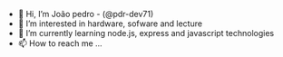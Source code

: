 - 👋 Hi, I’m João pedro - (@pdr-dev71)
- 👀 I’m interested in hardware, sofware and lecture
- 🌱 I’m currently learning node.js, express and javascript technologies
- 📫 How to reach me ...

<!---
pdr-dev71/pdr-dev71 is a ✨ special ✨ repository because its `README.md` (this file) appears on your GitHub profile.
You can click the Preview link to take a look at your changes.
--->
